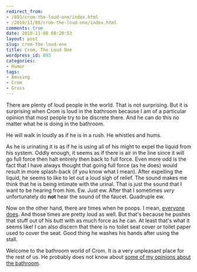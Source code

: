 ```yaml
---
redirect_from:
- /893/crom-the-loud-one/index.html
- /2010/11/08/crom-the-loud-one/index.html
comments: true
date: 2010-11-08 08:20:53
layout: post
slug: crom-the-loud-one
title: Crom, The Loud One
wordpress_id: 893
categories:
- Humor
tags:
- Amusing
- Crom
- Gross
---
```


There are plenty of loud people in the world.  That is not surprising.  But it is surprising when Crom is loud in the bathroom because I am of a particular opinion that most people try to be discrete there.  And he can do this no matter what he is doing in the bathroom.

He will walk in loudly as if he is in a rush.  He whistles and hums.

As he is urinating it is as if he is using all of his might to expel the liquid from his system.  Oddly enough, it seems as if there is air in the line since it will go full force then halt entirely then back to full force.  Even more odd is the fact that I have always thought that going full force (as he does) would result in more splash-back (if you know what I mean).  After expelling the liquid, he seems to like to let out a loud sigh of relief.  The sound makes me think that he is being intimate with the urinal.  That is just the sound that I want to be hearing from him.  Ew.  Just ew.  After that I sometimes _very_ unfortunately do __not__ hear the sound of the faucet.  Quadruple ew.

Now on the other hand, there are times when he poops.  I mean, [everyone does](http://amzn.to/Rs69nc).  And those times are pretty loud as well.  But that's because he pushes that stuff out of his butt with as much force as he can.  At least that's what it seems like!  I can also discern that there is no toilet seat cover or toilet paper used to cover the seat.  Good thing he washes his hands after using the stall.

Welcome to the bathroom world of Crom.  It is a very unpleasant place for the rest of us.  He probably does not know about [some of my opinions about the bathroom](http://www.goingthewongway.com/176/on-bathroom-behavior/).
